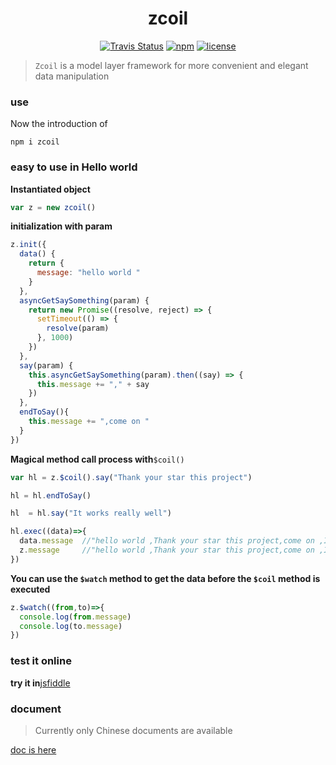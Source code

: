 <h1 align="center">zcoil</center></h3>

<p align="center">
  <a href="https://travis-ci.org/channg/zcoil"><img alt="Travis Status" src="https://img.shields.io/travis/channg/zcoil/master.svg?style=flat-square"></a>
  <a href="https://www.npmjs.com/package/zcoil"><img alt="npm" src="https://img.shields.io/npm/v/zcoil.svg?style=flat-square"></a>
  <a href="https://github.com/channg/zcoil/blob/master/LICENSE"><img alt="license" src="https://img.shields.io/github/license/channg/zcoil.svg?style=flat-square"></a>
</p>


> `Zcoil` is a model layer framework for more convenient and elegant data manipulation
<h3>use</h3>
<p>Now the introduction of</p>

```  
npm i zcoil
```
<h3>easy to use in Hello world</h3>

**Instantiated object**

```javascript
var z = new zcoil()
```

**initialization with param**

```javascript
z.init({
  data() {
    return {
      message: "hello world "
    }
  },
  asyncGetSaySomething(param) {
    return new Promise((resolve, reject) => {
      setTimeout(() => {
        resolve(param)
      }, 1000)
    })
  },
  say(param) {
    this.asyncGetSaySomething(param).then((say) => {
      this.message += "," + say
    })
  },
  endToSay(){
    this.message += ",come on "
  }
})
```
**Magical method call process with**`$coil()`

```javascript
var hl = z.$coil().say("Thank your star this project")

hl = hl.endToSay()

hl  = hl.say("It works really well")

hl.exec((data)=>{
  data.message  //"hello world ,Thank your star this project,come on ,It works really well" 
  z.message     //"hello world ,Thank your star this project,come on ,It works really well" 
})
```

**You can use the `$watch` method to get the data before the `$coil` method is executed**

```javascript
z.$watch((from,to)=>{
  console.log(from.message)
  console.log(to.message)
})
```

<h3>test it online</h3>

**try it in**[jsfiddle](https://jsfiddle.net/channg/uhfxqsj4/4/)


<h3>document</h3>

>Currently only Chinese documents are available

[doc is here](https://channg.github.io/zcoil/)

